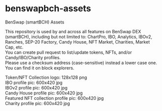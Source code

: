 # benswapbch-assets
BenSwap (smartBCH) Assets

This repository is used by and across all features on BenSwap DEX (smartBCH), including but not limited to: ChartPro, IBO, Analytics, IBOv2, Ranches, SEP-20 Factory, Candy House, NFT Market, Charities, Market Cap, etc.<br/>
You can create pull request to list/update tokens, NFTs, and/or Candy/IBO/Charity profiles.<br/>
Please use a checksum address (case-sensitive) instead a lower case one. You can find it on block explorers.

Token/NFT Collection logo: 128x128 png<br/>
IBO profile pic: 600x420 jpg<br/>
IBOv2 profile pic: 600x420 jpg<br/>
Candy House profile pic: 600x420 jpg<br/>
Featured NFT collection profile pic: 600x420 jpg<br/>
Charity profile pic: 600x420 jpg<br/>

